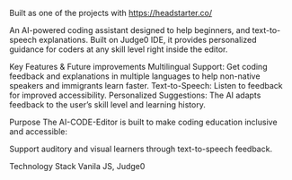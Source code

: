 Built as one of the projects with https://headstarter.co/

An AI-powered coding assistant designed to help beginners, and text-to-speech explanations. Built on Judge0 IDE, it provides personalized guidance for coders at any skill level right inside the editor.

Key Features & Future improvements
Multilingual Support: Get coding feedback and explanations in multiple languages to help non-native speakers and immigrants learn faster.
Text-to-Speech: Listen to feedback for improved accessibility.
Personalized Suggestions: The AI adapts feedback to the user’s skill level and learning history.

Purpose
The AI-CODE-Editor is built to make coding education inclusive and accessible:

Support auditory and visual learners through text-to-speech feedback.

Technology Stack
Vanila JS, Judge0
